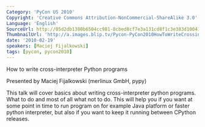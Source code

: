 ```yaml
---
Category: 'PyCon US 2010'
Copyright: 'Creative Commons Attribution-NonCommercial-ShareAlike 3.0'
Language: 'English'
SourceUrl: http://05d2db1380b6504cc981-8cbed8cf7e3a131cd8f1c3e383d10041.r93.cf2.rackcdn.com/pycon-us-2010/311_how-to-write-cross-interpreter-python-programs-101.m4v
ThumbnailUrl: 'http://a.images.blip.tv/Pycon-PyCon2010HowToWriteCrossinterpreterPythonPrograms101432.png'
date: '2010-02-19'
speakers: [Maciej Fijalkowski]
tags: [pycon, pycon2010]
---
```

How to write cross-interpreter Python programs

  
Presented by Maciej Fijalkowski (merlinux GmbH, pypy)

  
This talk will cover basics about writing cross-interpreter python programs.
What to do and most of all what not to do. This will help you if you want at
some point in time to run program on for example Java platform or faster
python interpreter, but also if you want to keep it running between CPython
releases.

